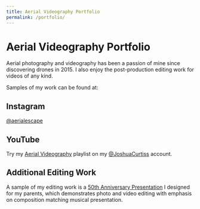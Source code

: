 ```yaml
---
title: Aerial Videography Portfolio
permalink: /portfolio/
---
```


# Aerial Videography Portfolio #

Aerial photography and videography has been a passion of mine since discovering drones in 2015. I also enjoy the post-production editing work for videos of any kind.

Samples of my work can be found at:

## Instagram
[@aerialescape](https://www.instagram.com/aerialescape)

## YouTube
Try my [Aerial Videography](http://bit.ly/aerialvideography) playlist on my [@JoshuaCurtiss](https://www.youtube.com/joshuacurtiss/videos) account.

## Additional Editing Work
A sample of my editing work is a [50th Anniversary Presentation](http://bit.ly/curtiss50th) I designed for my parents, which demonstrates photo and video editing with emphasis on composition matching musical presentation. 
